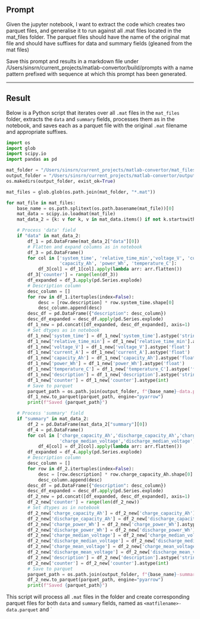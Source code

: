 ## Prompt

Given the jupyter notebook, I want to extract the code which creates two parquet files, and generalise it to run against all .mat files located in the mat_files folder. The parquet files should have the name of the original mat file and should have suffixes for data and summary fields (gleaned from the mat files)

Save this prompt and results in a markdown file under /Users/sinsrn/current_projects/matlab-convertor/build/prompts with a name pattern prefixed with sequence at which this prompt has been generated.

---

## Result

Below is a Python script that iterates over all `.mat` files in the `mat_files` folder, extracts the `data` and `summary` fields, processes them as in the notebook, and saves each as a parquet file with the original `.mat` filename and appropriate suffixes.

```python
import os
import glob
import scipy.io
import pandas as pd

mat_folder = "/Users/sinsrn/current_projects/matlab-convertor/mat_files"
output_folder = "/Users/sinsrn/current_projects/matlab-convertor/output_parquet"
os.makedirs(output_folder, exist_ok=True)

mat_files = glob.glob(os.path.join(mat_folder, "*.mat"))

for mat_file in mat_files:
    base_name = os.path.splitext(os.path.basename(mat_file))[0]
    mat_data = scipy.io.loadmat(mat_file)
    mat_data_2 = {k: v for k, v in mat_data.items() if not k.startswith('__')}

    # Process 'data' field
    if "data" in mat_data_2:
        df_1 = pd.DataFrame(mat_data_2["data"][0])
        # Flatten and expand columns as in notebook
        df_3 = pd.DataFrame()
        for col in ['system_time', 'relative_time_min','voltage_V', 'current_A',
                    'capacity_Ah', 'power_Wh', 'temperature_C']:
            df_3[col] = df_1[col].apply(lambda arr: arr.flatten())
        df_3['counter'] = range(len(df_3))
        df_expanded = df_3.apply(pd.Series.explode)
        # Description column
        desc_column = []
        for row in df_1.itertuples(index=False):
            desc = [row.description] * row.system_time.shape[0]
            desc_column.append(desc)
        desc_df = pd.DataFrame({"description": desc_column})
        desc_df_expanded = desc_df.apply(pd.Series.explode)
        df_1_new = pd.concat([df_expanded, desc_df_expanded], axis=1)
        # Set dtypes as in notebook
        df_1_new['system_time'] = df_1_new['system_time'].astype('string')
        df_1_new['relative_time_min'] = df_1_new['relative_time_min'].astype('float')
        df_1_new['voltage_V'] = df_1_new['voltage_V'].astype('float')
        df_1_new['current_A'] = df_1_new['current_A'].astype('float')
        df_1_new['capacity_Ah'] = df_1_new['capacity_Ah'].astype('float')
        df_1_new['power_Wh'] = df_1_new['power_Wh'].astype('float')
        df_1_new['temperature_C'] = df_1_new['temperature_C'].astype('float')
        df_1_new['description'] = df_1_new['description'].astype('string')
        df_1_new['counter'] = df_1_new['counter'].astype(int)
        # Save to parquet
        parquet_path = os.path.join(output_folder, f"{base_name}-data.parquet")
        df_1_new.to_parquet(parquet_path, engine="pyarrow")
        print(f"Saved {parquet_path}")

    # Process 'summary' field
    if "summary" in mat_data_2:
        df_2 = pd.DataFrame(mat_data_2["summary"][0])
        df_4 = pd.DataFrame()
        for col in ['charge_capacity_Ah','discharge_capacity_Ah','charge_power_Wh','discharge_power_Wh',
                    'charge_median_voltage','discharge_median_voltage','charge_mean_voltage','discharge_mean_voltage']:
            df_4[col] = df_2[col].apply(lambda arr: arr.flatten())
        df_expanded = df_4.apply(pd.Series.explode)
        # Description column
        desc_column = []
        for row in df_2.itertuples(index=False):
            desc = [row.description] * row.charge_capacity_Ah.shape[0]
            desc_column.append(desc)
        desc_df = pd.DataFrame({"description": desc_column})
        desc_df_expanded = desc_df.apply(pd.Series.explode)
        df_2_new = pd.concat([df_expanded, desc_df_expanded], axis=1)
        df_2_new['counter'] = range(len(df_2_new))
        # Set dtypes as in notebook
        df_2_new['charge_capacity_Ah'] = df_2_new['charge_capacity_Ah'].astype('float')
        df_2_new['discharge_capacity_Ah'] = df_2_new['discharge_capacity_Ah'].astype('float')
        df_2_new['charge_power_Wh'] = df_2_new['charge_power_Wh'].astype('float')
        df_2_new['discharge_power_Wh'] = df_2_new['discharge_power_Wh'].astype('float')
        df_2_new['charge_median_voltage'] = df_2_new['charge_median_voltage'].astype('float')
        df_2_new['discharge_median_voltage'] = df_2_new['discharge_median_voltage'].astype('float')
        df_2_new['charge_mean_voltage'] = df_2_new['charge_mean_voltage'].astype('float')
        df_2_new['discharge_mean_voltage'] = df_2_new['discharge_mean_voltage'].astype('float')
        df_2_new['description'] = df_2_new['description'].astype('string')
        df_2_new['counter'] = df_2_new['counter'].astype(int)
        # Save to parquet
        parquet_path = os.path.join(output_folder, f"{base_name}-summary.parquet")
        df_2_new.to_parquet(parquet_path, engine="pyarrow")
        print(f"Saved {parquet_path}")
```

This script will process all `.mat` files in the folder and create corresponding parquet files for both `data` and `summary` fields, named as `<matfilename>-data.parquet` and `<matfilename>